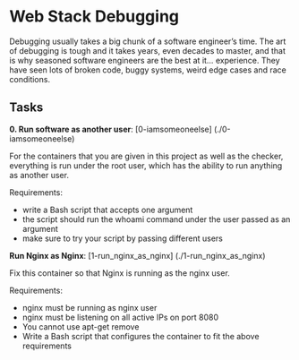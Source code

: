 # Web Stack Debugging

Debugging usually takes a big chunk of a software engineer’s time. The art of debugging is tough and it takes years, even decades to master, and that is why seasoned software engineers are the best at it… experience. They have seen lots of broken code, buggy systems, weird edge cases and race conditions.

## Tasks

**0. Run software as another user**: [0-iamsomeoneelse] (./0-iamsomeoneelse)

For the containers that you are given in this project as well as the checker, everything is run under the root user, which has the ability to run anything as another user.

Requirements:

- write a Bash script that accepts one argument
- the script should run the whoami command under the user passed as an argument
- make sure to try your script by passing different users

**Run Nginx as Nginx**: [1-run_nginx_as_nginx] (./1-run_nginx_as_nginx)

Fix this container so that Nginx is running as the nginx user.

Requirements:

- nginx must be running as nginx user
- nginx must be listening on all active IPs on port 8080
- You cannot use apt-get remove
- Write a Bash script that configures the container to fit the above requirements

